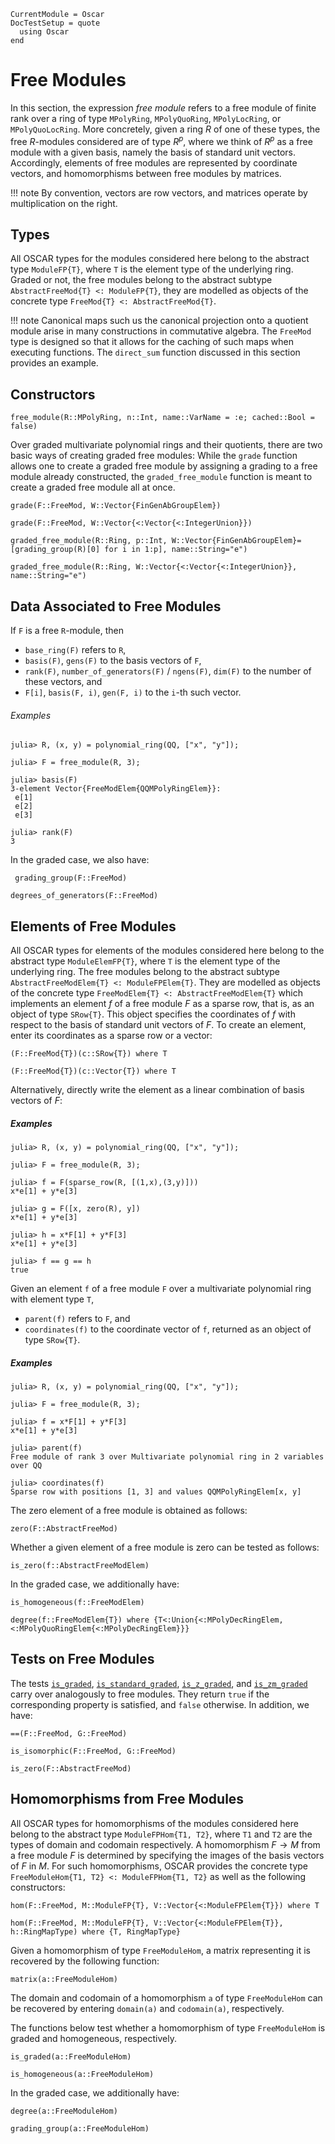 ```@meta
CurrentModule = Oscar
DocTestSetup = quote
  using Oscar
end
```

# Free Modules

In this section, the expression *free module*  refers to a free module of finite rank
over a ring of type `MPolyRing`, `MPolyQuoRing`, `MPolyLocRing`, or `MPolyQuoLocRing`.
More concretely, given a ring $R$ of one of these types, the free $R$-modules considered are of
type $R^p$, where we think of $R^p$ as a free module with a given basis, namely the basis of
standard unit vectors. Accordingly, elements of free modules are represented by coordinate vectors,
and homomorphisms between free modules by matrices.

!!! note
    By convention, vectors are row vectors, and matrices operate by multiplication on the right.

## Types

All OSCAR types for the modules considered here belong to the
abstract type `ModuleFP{T}`, where `T` is the element type of the underlying ring.
Graded or not, the free modules belong to the abstract subtype `AbstractFreeMod{T} <: ModuleFP{T}`,
they are modelled as objects of the concrete type `FreeMod{T} <: AbstractFreeMod{T}`.

!!! note
    Canonical maps such us the canonical projection onto a quotient module arise in many 
    constructions in commutative algebra. The `FreeMod` type is designed so that it allows
    for the caching of such maps when executing functions. The `direct_sum` function discussed
    in this section provides an example.

## Constructors

```@docs
free_module(R::MPolyRing, n::Int, name::VarName = :e; cached::Bool = false)
```

Over graded multivariate polynomial rings and their quotients,  there are two basic ways of
creating graded free modules: While the `grade` function allows one to create a graded free module
by assigning a grading to a free module already constructed, the `graded_free_module` function is
meant to create a graded free module all at once.

```@docs
grade(F::FreeMod, W::Vector{FinGenAbGroupElem})
```

```@docs
grade(F::FreeMod, W::Vector{<:Vector{<:IntegerUnion}})
```

```@docs
graded_free_module(R::Ring, p::Int, W::Vector{FinGenAbGroupElem}=[grading_group(R)[0] for i in 1:p], name::String="e")
```

```@docs
graded_free_module(R::Ring, W::Vector{<:Vector{<:IntegerUnion}}, name::String="e")
```

## Data Associated to Free Modules

If `F` is a free `R`-module, then

- `base_ring(F)` refers to `R`,
- `basis(F)`, `gens(F)` to the basis vectors of `F`, 
- `rank(F)`, `number_of_generators(F)` / `ngens(F)`, `dim(F)` to the number of these vectors, and
- `F[i]`, `basis(F, i)`, `gen(F, i)` to the `i`-th such vector.

###### Examples

```jldoctest
julia> R, (x, y) = polynomial_ring(QQ, ["x", "y"]);

julia> F = free_module(R, 3);

julia> basis(F)
3-element Vector{FreeModElem{QQMPolyRingElem}}:
 e[1]
 e[2]
 e[3]

julia> rank(F)
3
```

In the graded case, we also have:

```@docs
 grading_group(F::FreeMod)
```

```@docs
degrees_of_generators(F::FreeMod)
```

## Elements of Free Modules

All OSCAR types for elements of the modules considered here belong
to the abstract type `ModuleElemFP{T}`, where `T` is the element type of the underlying ring.
The free modules belong to the abstract subtype `AbstractFreeModElem{T} <: ModuleFPElem{T}`.
They are modelled as objects of the concrete type `FreeModElem{T} <: AbstractFreeModElem{T}`
which implements an element $f$ of a free module $F$ as a sparse row, that is, as an object of
type `SRow{T}`. This object specifies the coordinates of $f$ with respect to the basis of standard
unit vectors of $F$. To create an element, enter its coordinates as a sparse row or a vector: 

```@julia
(F::FreeMod{T})(c::SRow{T}) where T
```

```@julia
(F::FreeMod{T})(c::Vector{T}) where T
```

Alternatively, directly write the element as a linear combination of basis vectors of $F$:
 
##### Examples

```jldoctest
julia> R, (x, y) = polynomial_ring(QQ, ["x", "y"]);

julia> F = free_module(R, 3);

julia> f = F(sparse_row(R, [(1,x),(3,y)]))
x*e[1] + y*e[3]

julia> g = F([x, zero(R), y])
x*e[1] + y*e[3]

julia> h = x*F[1] + y*F[3]
x*e[1] + y*e[3]

julia> f == g == h
true
```

Given an element `f`  of a free module `F` over a multivariate polynomial ring with element type `T`,
- `parent(f)` refers to `F`, and
- `coordinates(f)` to the coordinate vector of `f`, returned as an object of type `SRow{T}`.

##### Examples

```jldoctest
julia> R, (x, y) = polynomial_ring(QQ, ["x", "y"]);

julia> F = free_module(R, 3);

julia> f = x*F[1] + y*F[3]
x*e[1] + y*e[3]

julia> parent(f)
Free module of rank 3 over Multivariate polynomial ring in 2 variables over QQ

julia> coordinates(f)
Sparse row with positions [1, 3] and values QQMPolyRingElem[x, y]

```

The zero element of a free module is obtained as follows:

```@docs
zero(F::AbstractFreeMod)
```

Whether a given element of a free module is zero can be tested as follows:

```@docs
is_zero(f::AbstractFreeModElem)
```

In the graded case, we additionally have:

```@docs
is_homogeneous(f::FreeModElem)
```

```@docs
degree(f::FreeModElem{T}) where {T<:Union{<:MPolyDecRingElem, <:MPolyQuoRingElem{<:MPolyDecRingElem}}}
```


## Tests on Free Modules

The tests [`is_graded`](@ref), [`is_standard_graded`](@ref), [`is_z_graded`](@ref),
and [`is_zm_graded`](@ref) carry over analogously to free modules. They return `true` if the
corresponding property is satisfied, and `false` otherwise. In addition, we have:

```@docs
==(F::FreeMod, G::FreeMod)
```

```@docs
is_isomorphic(F::FreeMod, G::FreeMod)
```

```@docs
is_zero(F::AbstractFreeMod)
```

## Homomorphisms from Free Modules

All OSCAR types for homomorphisms of the modules considered here belong
to the abstract type `ModuleFPHom{T1, T2}`, where `T1` and `T2` are the types of domain and codomain respectively.
A homomorphism $F\to M$ from a free module $F$ is determined by specifying the images
of the basis vectors of $F$ in $M$. For such homomorphisms, OSCAR provides the concrete type
`FreeModuleHom{T1, T2} <: ModuleFPHom{T1, T2}` as well as the following constructors:

```@docs
hom(F::FreeMod, M::ModuleFP{T}, V::Vector{<:ModuleFPElem{T}}) where T 
```

```@docs
hom(F::FreeMod, M::ModuleFP{T}, V::Vector{<:ModuleFPElem{T}}, h::RingMapType) where {T, RingMapType}
```

Given a homomorphism of type `FreeModuleHom`, a matrix representing it
is recovered by the following function:

```@docs
matrix(a::FreeModuleHom)
```

The domain and codomain of a homomorphism `a`  of type `FreeModuleHom` can be
recovered by entering `domain(a)` and `codomain(a)`, respectively.

The functions below test whether a homomorphism of type
`FreeModuleHom` is graded and homogeneous, respectively.

```@docs
is_graded(a::FreeModuleHom)
```

```@docs
is_homogeneous(a::FreeModuleHom)
```

In the graded case, we additionally have:

```@docs
degree(a::FreeModuleHom)
```

```@docs
grading_group(a::FreeModuleHom)
```


